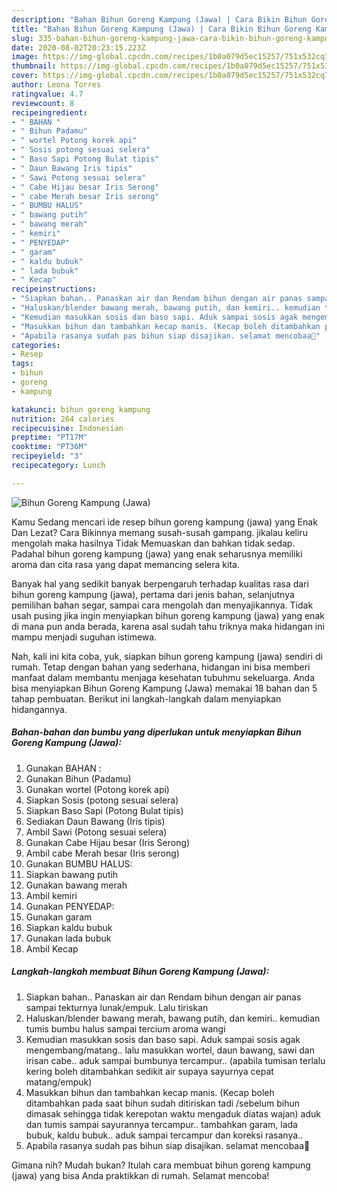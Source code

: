```yaml
---
description: "Bahan Bihun Goreng Kampung (Jawa) | Cara Bikin Bihun Goreng Kampung (Jawa) Yang Bisa Manjain Lidah"
title: "Bahan Bihun Goreng Kampung (Jawa) | Cara Bikin Bihun Goreng Kampung (Jawa) Yang Bisa Manjain Lidah"
slug: 335-bahan-bihun-goreng-kampung-jawa-cara-bikin-bihun-goreng-kampung-jawa-yang-bisa-manjain-lidah
date: 2020-08-02T20:23:15.223Z
image: https://img-global.cpcdn.com/recipes/1b0a079d5ec15257/751x532cq70/bihun-goreng-kampung-jawa-foto-resep-utama.jpg
thumbnail: https://img-global.cpcdn.com/recipes/1b0a079d5ec15257/751x532cq70/bihun-goreng-kampung-jawa-foto-resep-utama.jpg
cover: https://img-global.cpcdn.com/recipes/1b0a079d5ec15257/751x532cq70/bihun-goreng-kampung-jawa-foto-resep-utama.jpg
author: Leona Torres
ratingvalue: 4.7
reviewcount: 8
recipeingredient:
- " BAHAN "
- " Bihun Padamu"
- " wortel Potong korek api"
- " Sosis potong sesuai selera"
- " Baso Sapi Potong Bulat tipis"
- " Daun Bawang Iris tipis"
- " Sawi Potong sesuai selera"
- " Cabe Hijau besar Iris Serong"
- " cabe Merah besar Iris serong"
- " BUMBU HALUS"
- " bawang putih"
- " bawang merah"
- " kemiri"
- " PENYEDAP"
- " garam"
- " kaldu bubuk"
- " lada bubuk"
- " Kecap"
recipeinstructions:
- "Siapkan bahan.. Panaskan air dan Rendam bihun dengan air panas sampai tekturnya lunak/empuk. Lalu tiriskan"
- "Haluskan/blender bawang merah, bawang putih, dan kemiri.. kemudian tumis bumbu halus sampai tercium aroma wangi"
- "Kemudian masukkan sosis dan baso sapi. Aduk sampai sosis agak mengembang/matang.. lalu masukkan wortel, daun bawang, sawi dan irisan cabe.. aduk sampai bumbunya tercampur.. (apabila tumisan terlalu kering boleh ditambahkan sedikit air supaya sayurnya cepat matang/empuk)"
- "Masukkan bihun dan tambahkan kecap manis. (Kecap boleh ditambahkan pada saat bihun sudah ditiriskan tadi /sebelum bihun dimasak sehingga tidak kerepotan waktu mengaduk diatas wajan) aduk dan tumis sampai sayurannya tercampur.. tambahkan garam, lada bubuk, kaldu bubuk.. aduk sampai tercampur dan koreksi rasanya.."
- "Apabila rasanya sudah pas bihun siap disajikan. selamat mencobaa🤗"
categories:
- Resep
tags:
- bihun
- goreng
- kampung

katakunci: bihun goreng kampung 
nutrition: 264 calories
recipecuisine: Indonesian
preptime: "PT17M"
cooktime: "PT36M"
recipeyield: "3"
recipecategory: Lunch

---
```



![Bihun Goreng Kampung (Jawa)](https://img-global.cpcdn.com/recipes/1b0a079d5ec15257/751x532cq70/bihun-goreng-kampung-jawa-foto-resep-utama.jpg)

Kamu Sedang mencari ide resep bihun goreng kampung (jawa) yang Enak Dan Lezat? Cara Bikinnya memang susah-susah gampang. jikalau keliru mengolah maka hasilnya Tidak Memuaskan dan bahkan tidak sedap. Padahal bihun goreng kampung (jawa) yang enak seharusnya memiliki aroma dan cita rasa yang dapat memancing selera kita.

Banyak hal yang sedikit banyak berpengaruh terhadap kualitas rasa dari bihun goreng kampung (jawa), pertama dari jenis bahan, selanjutnya pemilihan bahan segar, sampai cara mengolah dan menyajikannya. Tidak usah pusing jika ingin menyiapkan bihun goreng kampung (jawa) yang enak di mana pun anda berada, karena asal sudah tahu triknya maka hidangan ini mampu menjadi suguhan istimewa.




Nah, kali ini kita coba, yuk, siapkan bihun goreng kampung (jawa) sendiri di rumah. Tetap dengan bahan yang sederhana, hidangan ini bisa memberi manfaat dalam membantu menjaga kesehatan tubuhmu sekeluarga. Anda bisa menyiapkan Bihun Goreng Kampung (Jawa) memakai 18 bahan dan 5 tahap pembuatan. Berikut ini langkah-langkah dalam menyiapkan hidangannya.

<!--inarticleads1-->

##### Bahan-bahan dan bumbu yang diperlukan untuk menyiapkan Bihun Goreng Kampung (Jawa):

1. Gunakan  BAHAN :
1. Gunakan  Bihun (Padamu)
1. Gunakan  wortel (Potong korek api)
1. Siapkan  Sosis (potong sesuai selera)
1. Siapkan  Baso Sapi (Potong Bulat tipis)
1. Sediakan  Daun Bawang (Iris tipis)
1. Ambil  Sawi (Potong sesuai selera)
1. Gunakan  Cabe Hijau besar (Iris Serong)
1. Ambil  cabe Merah besar (Iris serong)
1. Gunakan  BUMBU HALUS:
1. Siapkan  bawang putih
1. Gunakan  bawang merah
1. Ambil  kemiri
1. Gunakan  PENYEDAP:
1. Gunakan  garam
1. Siapkan  kaldu bubuk
1. Gunakan  lada bubuk
1. Ambil  Kecap




<!--inarticleads2-->

##### Langkah-langkah membuat Bihun Goreng Kampung (Jawa):

1. Siapkan bahan.. Panaskan air dan Rendam bihun dengan air panas sampai tekturnya lunak/empuk. Lalu tiriskan
1. Haluskan/blender bawang merah, bawang putih, dan kemiri.. kemudian tumis bumbu halus sampai tercium aroma wangi
1. Kemudian masukkan sosis dan baso sapi. Aduk sampai sosis agak mengembang/matang.. lalu masukkan wortel, daun bawang, sawi dan irisan cabe.. aduk sampai bumbunya tercampur.. (apabila tumisan terlalu kering boleh ditambahkan sedikit air supaya sayurnya cepat matang/empuk)
1. Masukkan bihun dan tambahkan kecap manis. (Kecap boleh ditambahkan pada saat bihun sudah ditiriskan tadi /sebelum bihun dimasak sehingga tidak kerepotan waktu mengaduk diatas wajan) aduk dan tumis sampai sayurannya tercampur.. tambahkan garam, lada bubuk, kaldu bubuk.. aduk sampai tercampur dan koreksi rasanya..
1. Apabila rasanya sudah pas bihun siap disajikan. selamat mencobaa🤗




Gimana nih? Mudah bukan? Itulah cara membuat bihun goreng kampung (jawa) yang bisa Anda praktikkan di rumah. Selamat mencoba!
